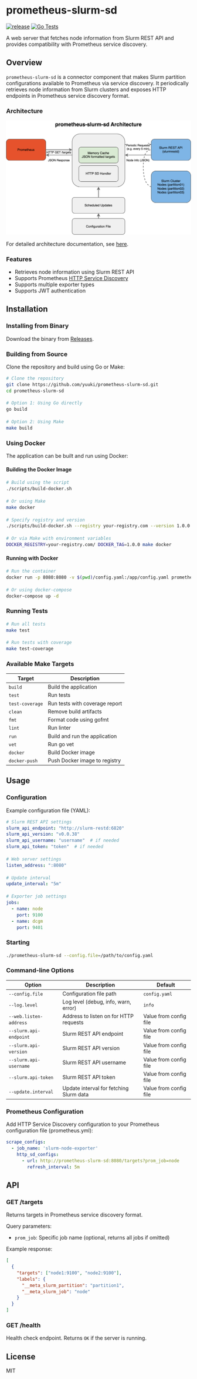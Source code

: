 # prometheus-slurm-sd

[![release](https://github.com/yuuki/prometheus-slurm-sd/actions/workflows/release.yml/badge.svg)](https://github.com/yuuki/prometheus-slurm-sd/actions/workflows/release.yml)
[![Go Tests](https://github.com/yuuki/prometheus-slurm-sd/actions/workflows/test.yml/badge.svg)](https://github.com/yuuki/prometheus-slurm-sd/actions/workflows/test.yml)

A web server that fetches node information from Slurm REST API and provides compatibility with Prometheus service discovery.

## Overview

`prometheus-slurm-sd` is a connector component that makes Slurm partition configurations available to Prometheus via service discovery. It periodically retrieves node information from Slurm clusters and exposes HTTP endpoints in Prometheus service discovery format.

### Architecture

![prometheus-slurm-sd architecture](docs/architecture.drawio.svg)

For detailed architecture documentation, see [here](docs/architecture.md).

### Features

- Retrieves node information using Slurm REST API
- Supports Prometheus [HTTP Service Discovery](https://prometheus.io/docs/prometheus/latest/http_sd/)
- Supports multiple exporter types
- Supports JWT authentication

## Installation

### Installing from Binary

Download the binary from [Releases](https://github.com/yuuki/prometheus-slurm-sd/releases).

### Building from Source

Clone the repository and build using Go or Make:

```bash
# Clone the repository
git clone https://github.com/yuuki/prometheus-slurm-sd.git
cd prometheus-slurm-sd

# Option 1: Using Go directly
go build

# Option 2: Using Make
make build
```

### Using Docker

The application can be built and run using Docker:

#### Building the Docker Image

```bash
# Build using the script
./scripts/build-docker.sh

# Or using Make
make docker

# Specify registry and version
./scripts/build-docker.sh --registry your-registry.com --version 1.0.0

# Or via Make with environment variables
DOCKER_REGISTRY=your-registry.com/ DOCKER_TAG=1.0.0 make docker
```

#### Running with Docker

```bash
# Run the container
docker run -p 8080:8080 -v $(pwd)/config.yaml:/app/config.yaml prometheus-slurm-sd

# Or using docker-compose
docker-compose up -d
```

### Running Tests

```bash
# Run all tests
make test

# Run tests with coverage
make test-coverage
```

### Available Make Targets

| Target | Description |
|--------|-------------|
| `build` | Build the application |
| `test` | Run tests |
| `test-coverage` | Run tests with coverage report |
| `clean` | Remove build artifacts |
| `fmt` | Format code using gofmt |
| `lint` | Run linter |
| `run` | Build and run the application |
| `vet` | Run go vet |
| `docker` | Build Docker image |
| `docker-push` | Push Docker image to registry |

## Usage

### Configuration

Example configuration file (YAML):

```yaml
# Slurm REST API settings
slurm_api_endpoint: "http://slurm-restd:6820"
slurm_api_version: "v0.0.38"
slurm_api_username: "username"  # if needed
slurm_api_token: "token"  # if needed

# Web server settings
listen_address: ":8080"

# Update interval
update_interval: "5m"

# Exporter job settings
jobs:
  - name: node
    port: 9100
  - name: dcgm
    port: 9401
```

### Starting

```bash
./prometheus-slurm-sd --config.file=/path/to/config.yaml
```

### Command-line Options

| Option | Description | Default |
|--------|-------------|---------|
| `--config.file` | Configuration file path | `config.yaml` |
| `--log.level` | Log level (debug, info, warn, error) | `info` |
| `--web.listen-address` | Address to listen on for HTTP requests | Value from config file |
| `--slurm.api-endpoint` | Slurm REST API endpoint | Value from config file |
| `--slurm.api-version` | Slurm REST API version | Value from config file |
| `--slurm.api-username` | Slurm REST API username | Value from config file |
| `--slurm.api-token` | Slurm REST API token | Value from config file |
| `--update.interval` | Update interval for fetching Slurm data | Value from config file |

### Prometheus Configuration

Add HTTP Service Discovery configuration to your Prometheus configuration file (prometheus.yml):

```yaml
scrape_configs:
  - job_name: 'slurm-node-exporter'
    http_sd_configs:
      - url: http://prometheus-slurm-sd:8080/targets?prom_job=node
        refresh_interval: 5m
```

## API

### GET /targets

Returns targets in Prometheus service discovery format.

Query parameters:
- `prom_job`: Specific job name (optional, returns all jobs if omitted)

Example response:

```json
[
  {
    "targets": ["node1:9100", "node2:9100"],
    "labels": {
      "__meta_slurm_partition": "partition1",
      "__meta_slurm_job": "node"
    }
  }
]
```

### GET /health

Health check endpoint. Returns `OK` if the server is running.

## License

MIT

